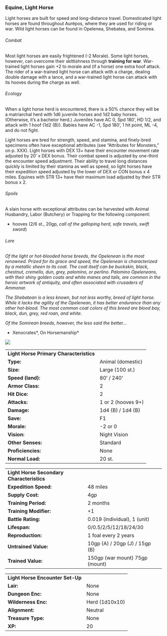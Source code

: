 ### Equine, Light Horse

Light horses are built for speed and long-distance travel. Domesticated light horses are found throughout Aurëpos, where they are used for riding or war. Wild light horses can be found in Opelenea, Shebatea, and Somirea.

###### Combat

Most light horses are easily frightened (-2 Morale). Some light horses, however, can overcome their skittishness through **training for war**. War-trained light horses gain +2 to morale and (if a horse) one extra hoof attack. The rider of a war-trained light horse can attack with a charge, dealing double damage with a lance, and a war-trained light horse can attack with its hooves during the charge as well.

###### Ecology

When a light horse herd is encountered, there is a 50% chance they will be a matriarchal herd with 1d6 juvenile horses and 1d2 baby horses. (Otherwise, it’s a bachelor herd.) Juveniles have AC 0, Spd 180’, HD 1/2, and attack with 1 hoof (1d2 {B}). Babies have AC -1, Spd 180’, 1 hit point, ML -4, and do not fight.

Light horses are bred for strength, speed, and stamina, and finely-bred specimens often have exceptional attributes (see “Attributes for Monsters,” on p. XXX). Light horses with DEX 13+ have their encounter movement rate adjusted by 20’ x DEX bonus. Their combat speed is adjusted by one-third the encounter speed adjustment. Their ability to travel long distances quickly is limited by their stamina as well as speed, so light horses have their expedition speed adjusted by the lower of DEX or CON bonus x 4 miles. Equines with STR 13+ have their maximum load adjusted by their STR bonus x 2.

###### Spoils

A slain horse with exceptional attributes can be harvested with Animal Husbandry, Labor (Butchery) or Trapping for the following component:

* hooves (2/6 st., 20gp, *call of the galloping herd, safe travels, swift sword*)

###### Lore

*Of the light or hot-blooded horse breeds, the Opelenean is the most renowned. Prized for its grace and speed, the Opelenean is characterized by a metallic sheen to its coat. The coat itself can be buckskin, black, chestnut, cremello, dun, grey, palomino, or perlino. Palomino Opeleneans, with their shiny golden coats and white manes and tails, are common in the heroic artwork of antiquity, and often associated with crusaders of Ammonar.*

*The Shebatean is a less known, but not less worthy, breed of light horse. While it lacks the agility of the Opelenean, it has better endurance than any other hot-blood. The most common coat colors of this breed are blood bay, black, dun, grey, red roan, and white.*

*Of the Somirean breeds, however, the less said the better…*

- Xenocrates*, On Horsemanship*

![](data:image/png;base64...)

|  |  |
| --- | --- |
| **Light Horse Primary Characteristics** | |
| **Type:** | Animal (domestic) |
| **Size:** | Large (100 st.) |
| **Speed (land):** | 80’ / 240’ |
| **Armor Class:** | 2 |
| **Hit Dice:** | 2 |
| **Attacks:** | 1 or 2 (hooves 9+) |
| **Damage:** | 1d4 {B} / 1d4 {B} |
| **Save:** | F1 |
| **Morale:** | -2 or 0 |
| **Vision:** | Night Vision |
| **Other Senses:** | Standard |
| **Proficiencies:** | None |
| **Normal Load:** | 20 st. |

|  |  |
| --- | --- |
| **Light Horse Secondary Characteristics** | |
| **Expedition Speed:** | 48 miles |
| **Supply Cost:** | 4gp |
| **Training Period:** | 2 months |
| **Training Modifier:** | +1 |
| **Battle Rating:** | 0.019 (individual), 1 (unit) |
| **Lifespan:** | 0/0.5/2/5/12/18/24/30 |
| **Reproduction:** | 1 foal every 2 years |
| **Untrained Value:** | 10gp (A) / 20gp (J) / 15gp (B) |
| **Trained Value:** | 150gp (war mount)  75gp (mount) |

|  |  |
| --- | --- |
| **Light Horse Encounter Set-Up** | |
| **Lair:** | None |
| **Dungeon Enc:** | None |
| **Wilderness Enc:** | Herd (1d10x10) |
| **Alignment:** | Neutral |
| **Treasure Type:** | None |
| **XP:** | 20 |
